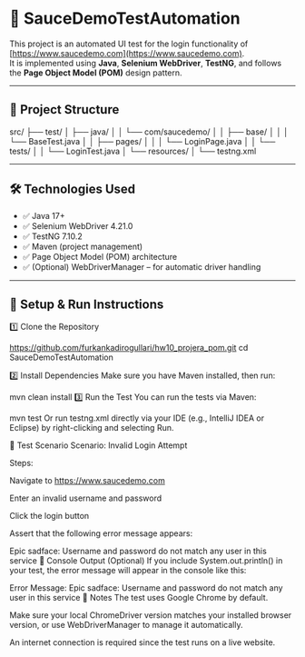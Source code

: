 # 🧪 SauceDemoTestAutomation

This project is an automated UI test for the login functionality of [https://www.saucedemo.com](https://www.saucedemo.com).  
It is implemented using **Java**, **Selenium WebDriver**, **TestNG**, and follows the **Page Object Model (POM)** design pattern.

---

## 📂 Project Structure

src/
├── test/
│ ├── java/
│ │ └── com/saucedemo/
│ │ ├── base/
│ │ │ └── BaseTest.java
│ │ ├── pages/
│ │ │ └── LoginPage.java
│ │ └── tests/
│ │ └── LoginTest.java
│ └── resources/
│ └── testng.xml




---
## 🛠 Technologies Used

- ✅ Java 17+
- ✅ Selenium WebDriver 4.21.0
- ✅ TestNG 7.10.2
- ✅ Maven (project management)
- ✅ Page Object Model (POM) architecture
- ✅ (Optional) WebDriverManager – for automatic driver handling

---

## 🚀 Setup & Run Instructions

1️⃣ Clone the Repository


https://github.com/furkankadirogullari/hw10_projera_pom.git
cd SauceDemoTestAutomation

2️⃣ Install Dependencies
Make sure you have Maven installed, then run:


mvn clean install
3️⃣ Run the Test
You can run the tests via Maven:

mvn test
Or run testng.xml directly via your IDE (e.g., IntelliJ IDEA or Eclipse) by right-clicking and selecting Run.

🧪 Test Scenario
Scenario: Invalid Login Attempt

Steps:

Navigate to https://www.saucedemo.com

Enter an invalid username and password

Click the login button

Assert that the following error message appears:


Epic sadface: Username and password do not match any user in this service
📸 Console Output (Optional)
If you include System.out.println() in your test, the error message will appear in the console like this:


Error Message: Epic sadface: Username and password do not match any user in this service
🔐 Notes
The test uses Google Chrome by default.

Make sure your local ChromeDriver version matches your installed browser version, or use WebDriverManager to manage it automatically.

An internet connection is required since the test runs on a live website.